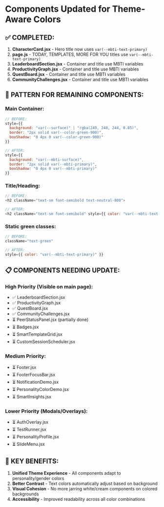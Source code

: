 # Components Updated for Theme-Aware Colors

## ✅ **COMPLETED:**
1. **CharacterCard.jsx** - Hero title now uses `var(--mbti-text-primary)`
2. **page.js** - TODAY, TEMPLATES, MORE FOR YOU titles use `var(--mbti-text-primary)`
3. **LeaderboardSection.jsx** - Container and title use MBTI variables
4. **ProductivityGraph.jsx** - Container and title use MBTI variables  
5. **QuestBoard.jsx** - Container and title use MBTI variables
6. **CommunityChallenges.jsx** - Container and title use MBTI variables

## 🔄 **PATTERN FOR REMAINING COMPONENTS:**

### **Main Container:**
```javascript
// BEFORE:
style={{
  background: "var(--surface)" | "rgba(249, 248, 244, 0.85)",
  border: "2px solid var(--color-green-900)",
  boxShadow: "0 4px 0 var(--color-green-900)"
}}

// AFTER:
style={{
  background: "var(--mbti-surface)",
  border: "2px solid var(--mbti-primary)",
  boxShadow: "0 4px 0 var(--mbti-primary)"
}}
```

### **Title/Heading:**
```javascript
// BEFORE:
<h2 className="text-sm font-semibold text-neutral-800">

// AFTER:
<h2 className="text-sm font-semibold" style={{ color: "var(--mbti-text-primary)" }}>
```

### **Static green classes:**
```javascript
// BEFORE:
className="text-green"

// AFTER:
style={{ color: "var(--mbti-text-primary)" }}
```

## 📋 **COMPONENTS NEEDING UPDATE:**

### **High Priority (Visible on main page):**
- ✅ LeaderboardSection.jsx  
- ✅ ProductivityGraph.jsx
- ✅ QuestBoard.jsx
- ✅ CommunityChallenges.jsx
- ⏳ PeerStatusPanel.jsx (partially done)
- ⏳ Badges.jsx
- ⏳ SmartTemplateGrid.jsx
- ⏳ CustomSessionScheduler.jsx

### **Medium Priority:**
- ⏳ Footer.jsx
- ⏳ FooterFocusBar.jsx
- ⏳ NotificationDemo.jsx
- ⏳ PersonalityColorDemo.jsx
- ⏳ SmartInsights.jsx

### **Lower Priority (Modals/Overlays):**
- ⏳ AuthOverlay.jsx
- ⏳ TestRunner.jsx
- ⏳ PersonalityProfile.jsx
- ⏳ SlideMenu.jsx

## 🎯 **KEY BENEFITS:**

1. **Unified Theme Experience** - All components adapt to personality/gender colors
2. **Better Contrast** - Text colors automatically adjust based on background
3. **Visual Cohesion** - No more jarring white/cream components on colored backgrounds
4. **Accessibility** - Improved readability across all color combinations
